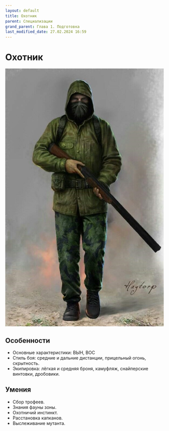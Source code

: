 ```yaml
---
layout: default
title: Охотник
parent: Специализации
grand_parent: Глава 1. Подготовка
last_modified_date: 27.02.2024 16:59
---
```


# Охотник
![ohotnik.jpg](..%2F..%2Fassets%2Fimages%2Fohotnik.jpg)

## Особенности

- Основные характеристики: ВЫН, ВОС
- Стиль боя: средние и дальние дистанции, прицельный огонь, скрытность.
- Экипировка: лёгкая и средняя броня, камуфляж, снайперские винтовки, дробовики.


## Умения

- Сбор трофеев.
- Знания фауны зоны.
- Охотничий инстинкт.
- Расстановка капканов.
- Выслеживание мутанта.